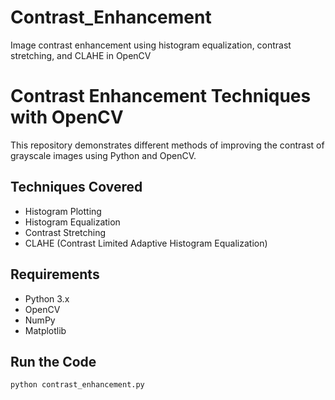 # Contrast_Enhancement
Image contrast enhancement using histogram equalization, contrast stretching, and CLAHE in OpenCV
# Contrast Enhancement Techniques with OpenCV

This repository demonstrates different methods of improving the contrast of grayscale images using Python and OpenCV.

## Techniques Covered
- Histogram Plotting
- Histogram Equalization
- Contrast Stretching
- CLAHE (Contrast Limited Adaptive Histogram Equalization)

## Requirements
- Python 3.x
- OpenCV
- NumPy
- Matplotlib

## Run the Code
```bash
python contrast_enhancement.py
